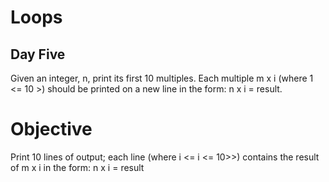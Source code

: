 # Loops
## Day Five
Given an integer, n, print its first 10 multiples. Each multiple m x i (where 1 <= 10 >) should be printed on a new line in the form: n x i = result.

# Objective

Print 10 lines of output; each line (where i <= i <= 10>>) contains the result of m x i in the form:
n x i = result